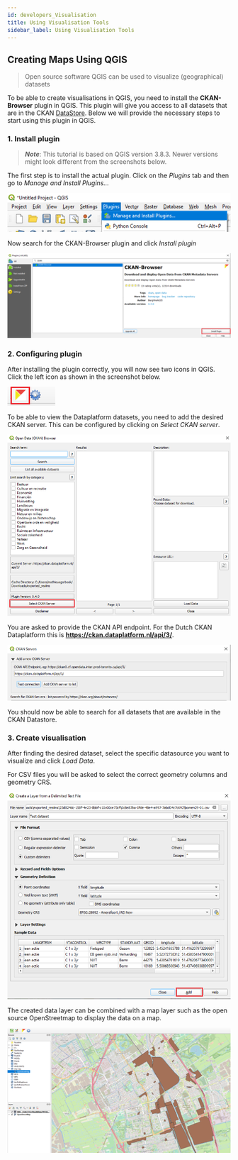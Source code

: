 ```yaml
---
id: developers_Visualisation
title: Using Visualisation Tools
sidebar_label: Using Visualisation Tools
---
```


## Creating Maps Using QGIS 
> Open source software QGIS can be used to visualize (geographical) datasets 

To be able to create visualisations in QGIS, you need to install the **CKAN-Browser** plugin in QGIS. This plugin will give you access to all datasets that are in the CKAN [DataStore](datasets_AddingDatasources#datastore). Below we will provide the necessary steps to start using this plugin in QGIS.

### 1. Install plugin

> ***Note***: This tutorial is based on QGIS version 3.8.3. Newer versions might look different from the screenshots below.

The first step is to install the actual plugin. Click on the *Plugins* tab and then go to *Manage and Install Plugins...*

![Install plugins](assets/Dataplatform/Visualisation/Install_plugins.PNG)

Now search for the CKAN-Browser plugin and click *Install plugin*

![Install CKAN-Browser](assets/Dataplatform/Visualisation/Install_CKAN.PNG)


### 2. Configuring plugin

After installing the plugin correctly, you will now see two icons in QGIS. Click the left icon as shown in the screenshot below.

![CKAN plugin](assets/Dataplatform/Visualisation/CKAN_plugin.PNG)

To be able to view the Dataplatform datasets, you need to add the desired CKAN server.
This can be configured by clicking on *Select CKAN server*.

![Select server](assets/Dataplatform/Visualisation/Select_server.PNG)

You are asked to provide the CKAN API endpoint. For the Dutch CKAN Dataplatform this is **https://ckan.dataplatform.nl/api/3/**.

![CKAN server](assets/Dataplatform/Visualisation/CKAN_server.PNG)

You should now be able to search for all datasets that are available in the CKAN Datastore.

### 3. Create visualisation

After finding the desired dataset, select the specific datasource you want to visualize and click *Load Data*. 

For CSV files you will be asked to select the correct geometry columns and geometry CRS.  

![Add layer](assets/Dataplatform/Visualisation/Add_layer.PNG)

The created data layer can be combined with a map layer such as the open source OpenStreetmap to display the data on a map.

![Visualisation](assets/Dataplatform/Visualisation/Visualisation.PNG)





